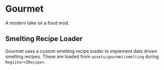 # Gourmet

A modern take on a food mod.

## Smelting Recipe Loader

Gourmet uses a custom smelting recipe loader to implement data driven smelting recipes. These are loaded from `assets/gourmet/smelting` during
`Register<IRecipe>`.